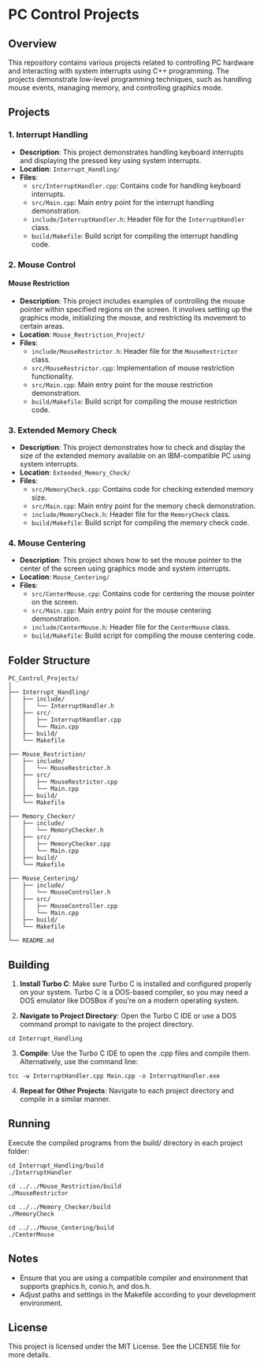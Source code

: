 # PC Control Projects

## Overview
This repository contains various projects related to controlling PC hardware and interacting with system interrupts using C++ programming. The projects demonstrate low-level programming techniques, such as handling mouse events, managing memory, and controlling graphics mode. 

## Projects

### 1. **Interrupt Handling**

- **Description**: This project demonstrates handling keyboard interrupts and displaying the pressed key using system interrupts.
- **Location**: `Interrupt_Handling/`
- **Files**:
  - `src/InterruptHandler.cpp`: Contains code for handling keyboard interrupts.
  - `src/Main.cpp`: Main entry point for the interrupt handling demonstration.
  - `include/InterruptHandler.h`: Header file for the `InterruptHandler` class.
  - `build/Makefile`: Build script for compiling the interrupt handling code.

### 2. **Mouse Control**

#### **Mouse Restriction**

- **Description**: This project includes examples of controlling the mouse pointer within specified regions on the screen. It involves setting up the graphics mode, initializing the mouse, and restricting its movement to certain areas.
- **Location**: `Mouse_Restriction_Project/`
- **Files**:
  - `include/MouseRestrictor.h`: Header file for the `MouseRestrictor` class.
  - `src/MouseRestrictor.cpp`: Implementation of mouse restriction functionality.
  - `src/Main.cpp`: Main entry point for the mouse restriction demonstration.
  - `build/Makefile`: Build script for compiling the mouse restriction code.

### 3. **Extended Memory Check**

- **Description**: This project demonstrates how to check and display the size of the extended memory available on an IBM-compatible PC using system interrupts.
- **Location**: `Extended_Memory_Check/`
- **Files**:
  - `src/MemoryCheck.cpp`: Contains code for checking extended memory size.
  - `src/Main.cpp`: Main entry point for the memory check demonstration.
  - `include/MemoryCheck.h`: Header file for the `MemoryCheck` class.
  - `build/Makefile`: Build script for compiling the memory check code.

### 4. **Mouse Centering**

- **Description**: This project shows how to set the mouse pointer to the center of the screen using graphics mode and system interrupts.
- **Location**: `Mouse_Centering/`
- **Files**:
  - `src/CenterMouse.cpp`: Contains code for centering the mouse pointer on the screen.
  - `src/Main.cpp`: Main entry point for the mouse centering demonstration.
  - `include/CenterMouse.h`: Header file for the `CenterMouse` class.
  - `build/Makefile`: Build script for compiling the mouse centering code.

## Folder Structure

```plaintext
PC_Control_Projects/
│
├── Interrupt_Handling/
│   ├── include/
│   │   └── InterruptHandler.h
│   ├── src/
│   │   ├── InterruptHandler.cpp
│   │   └── Main.cpp
│   ├── build/
│   └── Makefile
│
├── Mouse_Restriction/
│   ├── include/
│   │   └── MouseRestrictor.h
│   ├── src/
│   │   ├── MouseRestrictor.cpp
│   │   └── Main.cpp
│   ├── build/
│   └── Makefile
│
├── Memory_Checker/
│   ├── include/
│   │   └── MemoryChecker.h
│   ├── src/
│   │   ├── MemoryChecker.cpp
│   │   └── Main.cpp
│   ├── build/
│   └── Makefile
│
├── Mouse_Centering/
│   ├── include/
│   │   └── MouseController.h
│   ├── src/
│   │   ├── MouseController.cpp
│   │   └── Main.cpp
│   ├── build/
│   └── Makefile
│
└── README.md
```

## Building

1. **Install Turbo C**: Make sure Turbo C is installed and configured properly on your system. Turbo C is a DOS-based compiler, so you may need a DOS emulator like DOSBox if you're on a modern operating system.

2. **Navigate to Project Directory**:
Open the Turbo C IDE or use a DOS command prompt to navigate to the project directory.
```
cd Interrupt_Handling
```

3. **Compile**:
Use the Turbo C IDE to open the .cpp files and compile them. Alternatively, use the command line:
```
tcc -w InterruptHandler.cpp Main.cpp -o InterruptHandler.exe
```

4. **Repeat for Other Projects**:
Navigate to each project directory and compile in a similar manner.

## Running

Execute the compiled programs from the build/ directory in each project folder:

```
cd Interrupt_Handling/build
./InterruptHandler

cd ../../Mouse_Restriction/build
./MouseRestrictor

cd ../../Memory_Checker/build
./MemoryCheck

cd ../../Mouse_Centering/build
./CenterMouse
```

## Notes

- Ensure that you are using a compatible compiler and environment that supports graphics.h, conio.h, and dos.h.
- Adjust paths and settings in the Makefile according to your development environment.

## License

This project is licensed under the MIT License. See the LICENSE file for more details.